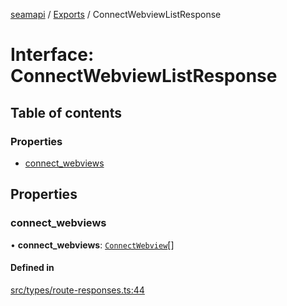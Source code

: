 [seamapi](../README.md) / [Exports](../modules.md) / ConnectWebviewListResponse

# Interface: ConnectWebviewListResponse

## Table of contents

### Properties

- [connect\_webviews](ConnectWebviewListResponse.md#connect_webviews)

## Properties

### connect\_webviews

• **connect\_webviews**: [`ConnectWebview`](ConnectWebview.md)[]

#### Defined in

[src/types/route-responses.ts:44](https://github.com/hello-seam/seamapi-javascript/blob/main/src/types/route-responses.ts#L44)
